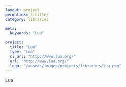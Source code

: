```yaml
---
layout: project
permalink: /:title/
category: libraries

meta:
  keywords: "Lua"

project:
  title: "Lua"
  type: "Lua"
  ci_url: "http://www.lua.org/"
  url: "http://www.lua.org/"
  logo: "/assets/images/projects/libraries/lua.png"
---
```


<p>Lua</p>
